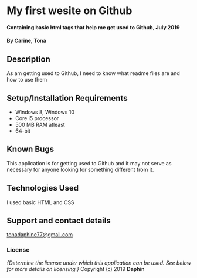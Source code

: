# My first wesite on Github
#### Containing basic html tags that help me get used to Github, July 2019
#### By **Carine, Tona**
## Description
As am getting used to Github, I need to know what readme files are and how to use them
## Setup/Installation Requirements
* Windows 8, Windows 10
* Core i5 processor
* 500 MB RAM atleast
* 64-bit 
## Known Bugs
This application is for getting used to Github and it may not serve as necessary for anyone looking for something different from it.
## Technologies Used
I used basic HTML and CSS
## Support and contact details
tonadaphine77@gmail.com
### License
*{Determine the license under which this application can be used.  See below for more details on licensing.}*
Copyright (c) 2019 **Daphin**
  
